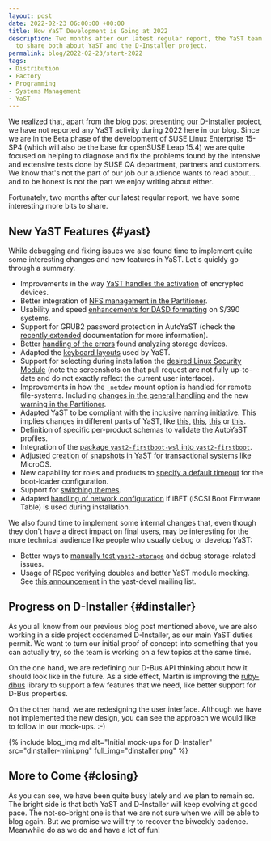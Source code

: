 ```yaml
---
layout: post
date: 2022-02-23 06:00:00 +00:00
title: How YaST Development is Going at 2022
description: Two months after our latest regular report, the YaST team has some interesting bits
  to share both about YaST and the D-Installer project.
permalink: blog/2022-02-23/start-2022
tags:
- Distribution
- Factory
- Programming
- Systems Management
- YaST
---
```


We realized that, apart from the [blog post presenting our D-Installer
project](({{site.baseurl}}/blog/2022-01-18/announcing-the-d-installer-project)), we have not
reported any YaST activity during 2022 here in our blog. Since we are in the Beta phase of the
development of SUSE Linux Enterprise 15-SP4 (which will also be the base for openSUSE Leap 15.4)
we are quite focused on helping to diagnose and fix the problems found by the intensive and
extensive tests done by SUSE QA department, partners and customers. We know that's not the part of
our job our audience wants to read about... and to be honest is not the part we enjoy writing about
either.

Fortunately, two months after our latest regular report, we have some interesting more bits to share.

## New YaST Features {#yast}

While debugging and fixing issues we also found time to implement quite some interesting changes and
new features in YaST. Let's quickly go through a summary.

- Improvements in the way [YaST handles the activation](https://github.com/yast/yast-storage-ng/pull/1271)
  of encrypted devices.
- Better integration of [NFS management in the
  Partitioner](https://github.com/yast/yast-storage-ng/pull/1283).
- Usability and speed [enhancements for DASD formatting](https://github.com/yast/yast-s390/pull/93)
  on S/390 systems.
- Support for GRUB2 password protection in AutoYaST (check the [recently
  extended](https://github.com/SUSE/doc-sle/pull/1057/files) documentation for more information).
- Better [handling of the errors](https://github.com/yast/yast-storage-ng/pull/1265) found analyzing
  storage devices.
- Adapted the [keyboard layouts](https://github.com/yast/yast-country/pull/288) used by YaST.
- Support for selecting during installation the [desired Linux Security
  Module](https://github.com/yast/yast-security/pull/115) (note the screenshots on that pull request
  are not fully up-to-date and do not exactly reflect the current user interface).
- Improvements in how the `_netdev` mount option is handled for remote file-systems. Including
  [changes in the general handling](https://github.com/yast/yast-storage-ng/pull/1254) and the new
  [warning in the Partitioner](https://github.com/yast/yast-storage-ng/pull/1272).
- Adapted YaST to be compliant with the inclusive naming initiative. This implies changes in different
  parts of YaST, like [this](https://github.com/yast/yast-network/pull/1277),
  [this](https://github.com/yast/yast-network/pull/1280),
  [this](https://github.com/yast/yast-dns-server/pull/95) or
  [this](https://github.com/yast/yast-nis-server/pull/29).
- Definition of specific per-product schemas to validate the AutoYaST profiles.
- Integration of the [package `yast2-firstboot-wsl` into
  `yast2-firstboot`](https://github.com/yast/yast-firstboot/pull/131).
- Adjusted [creation of snapshots in YaST](https://github.com/yast/yast-installation/pull/1020) for
  transactional systems like MicroOS.
- New capability for roles and products to [specify a default
  timeout](https://github.com/yast/yast-bootloader/pull/665) for the boot-loader configuration.
- Support for [switching themes](https://github.com/libyui/libyui/pull/65).
- Adapted [handling of network configuration](https://github.com/yast/yast-network/pull/1282) if
  iBFT (iSCSI Boot Firmware Table) is used during installation.

We also found time to implement some internal changes that, even though they don't have a direct
impact on final users, may be interesting for the more technical audience like people who usually
debug or develop YaST:

- Better ways to [manually test `yast2-storage`](https://github.com/yast/yast-storage-ng/pull/1274)
 and debug storage-related issues.
- Usage of RSpec verifying doubles and better YaST module mocking. See [this
  announcement](https://lists.opensuse.org/archives/list/yast-devel@lists.opensuse.org/thread/YE6KWTAGKRNP2OZ2KEGQ5EKBO3J4RJPT/)
  in the yast-devel mailing list.

## Progress on D-Installer {#dinstaller}

As you all know from our previous blog post mentioned above, we are also working in a side project
codenamed D-Installer, as our main YaST duties permit. We want to turn our initial proof of concept
into something that you can actually try, so the team is working on a few topics at the same time.

On the one hand, we are redefining our D-Bus API thinking about how it should look like in the
future. As a side effect, Martin is improving the [ruby-dbus](https://github.com/mvidner/ruby-dbus)
library to support a few features that we need, like better support for D-Bus properties.

On the other hand, we are redesigning the user interface. Although we have not implemented the new
design, you can see the approach we would like to follow in our mock-ups. :-)

{% include blog_img.md alt="Initial mock-ups for D-Installer"
  src="dinstaller-mini.png" full_img="dinstaller.png" %}

## More to Come {#closing}

As you can see, we have been quite busy lately and we plan to remain so. The bright side is that
both YaST and D-Installer will keep evolving at good pace. The not-so-bright one is that we are not
sure when we will be able to blog again. But we promise we will try to recover the biweekly cadence.
Meanwhile do as we do and have a lot of fun!
